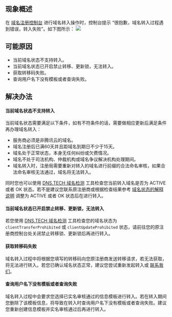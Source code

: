 ## 现象概述
在 [域名注册控制台](https://console.cloud.tencent.com/domain/mydomain) 进行域名转入操作时，控制台提示 “很抱歉，域名转入过程遇到错误，转入失败”。如下图所示：
![](https://qcloudimg.tencent-cloud.cn/raw/6c3fef40eada04e6480316da7f7e2f51.png)

## 可能原因
- 当前域名状态不支持转入。
- 当前域名状态已开启禁止转移、更新锁，无法转入。
- 获取转移码失败。
- 查询用户名下没有模板或者查询失败。

## 解决办法

#### 当前域名状态不支持转入
当前域名状态需要满足以下条件，如有不符条件的话，需要做相应更新后满足条件再办理域名转入：
- 服务商必须是非腾讯云的域名。
- 域名注册后已满60天并且距域名到期日不少于15天。
- 域名处于正常状态，本身无任何纠纷或欠费情况。
- 域名不处于司法机构、仲裁机构或域名争议解决机构处理期间。
- 域名转入时，注册局需要重新对转入的域名进行前缀的合法命名审核，如果合法命名审核无法通过，域名将无法转入。

同时您也可以使用 [DNS.TECH 域名检测](https://dns.tech/) 工具检查您当前转入域名是否为 ACTIVE 或者 OK 状态。若不是建议您联系原注册商或根据检查结果参考 [域名状态的解释说明](https://cloud.tencent.com/document/product/242/7924) 调整为 ACTIVE 或者 OK 状态后在进行转入。

#### 当前域名状态已开启禁止转移、更新锁，无法转入
若您使用 [DNS.TECH 域名检测](https://dns.tech/) 工具检查您的域名状态为  `clientTransferProhibited` 或 `clientUpdateProhibited` 状态，请前往您的原注册商控制台处关闭禁止转移锁、更新锁后再进行转入。

#### 获取转移码失败
域名转入过程中将根据您填写的转移码向您原注册商发送转移请求，若无法获取，将无法进行转入。若您已确认域名状态正常，建议您尝试重新发起转入或 [联系我们](https://cloud.tencent.com/act/event/Online_service?from=doc_242)。

#### 查询用户名下没有模板或者查询失败
域名转入过程中会要求您选择已实名审核通过的信息模板进行转入。若在转入期间您删除了该模板信息，将导致在转入时查询用户名下没有模板或者查询失败。建议您重新创建信息模板并实名审核通过后再进行转入。






